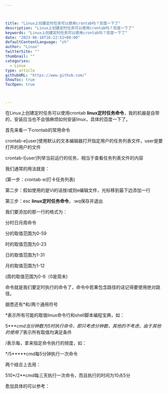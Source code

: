```yaml
---



title: "Linux上创建定时任务可以使用crontab吗？百度一下了"
description: "Linux上创建定时任务可以使用crontab吗？百度一下了"
keywords: "Linux上创建定时任务可以使用crontab吗？百度一下了"
date: "2023-06-18T16:22:52+08:00"
defaultContentLanguage: "zh"
author: "Linux"
twitterSite: ""
thumbnail: ""
categories:
  - Linux
type: article
githubURL: "https://www.github.com/"
ShowToc: true
TocOpen: true



---
```


在Linux上创建定时任务可以使用crontab **linux定时任务命令**，我的机器是自带的，安装应当也不会很麻烦如何安装linux，具体的百度一下了。

首先来看一下crontab的常用命令

crontab-e[user]使用默认的文本编辑器打开指定用户的任务列表文件，user是要打开的用户的文件

crontab-l[user]列举当前运行的任务，相当于查看任务列表文件的内容

我们通常的用法就是：

(第一步：crontab-e(打卡任务列表) 

第二步：假如使用的是Vi的话按i或则e编辑文件，光标移到最下边添加一行

第三步：esc **linux定时任务命令**，:wq保存并退出

我们要添加的那一行的格式为：

分时日月周命令

分的取值范围为0-59

时的取值范围为0-23

日的取值范围为1-31

月的取值范围为1-12

(周的取值范围为0-6（0是周末) 

命令就是我们要定时执行的命令了，命令中若果包含路径的话记得要使用绝对路径。

据悉还有*和/两个通用符号

*表示所有可能的取值linux命令行和shell脚本编程宝典，如：

5****cmd当分钟数为5时执行命令，即只考虑分钟数，其他的不考虑，由于其他的使用了*表示所有取值均满足条件

/表示每，拿来指定命令执行的频度，如：

*/5*****cmd每5分钟执行一次命令

两个结合上去用：

510*/2**cmd每三天执行一次命令，而且执行的时间为10点5分

愈加具体的可以参考：